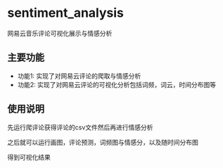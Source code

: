 # sentiment_analysis
网易云音乐评论可视化展示与情感分析

## 主要功能
- 功能1: 实现了对网易云评论的爬取与情感分析
- 功能2: 实现了对网易云评论的可视化分析包括词频，词云，时间分布图等

## 使用说明
先运行爬评论获得评论的csv文件然后再进行情感分析

之后就可以运行画图，评论预测，词频图与情感分，以及随时间分布图

得到可视化结果

